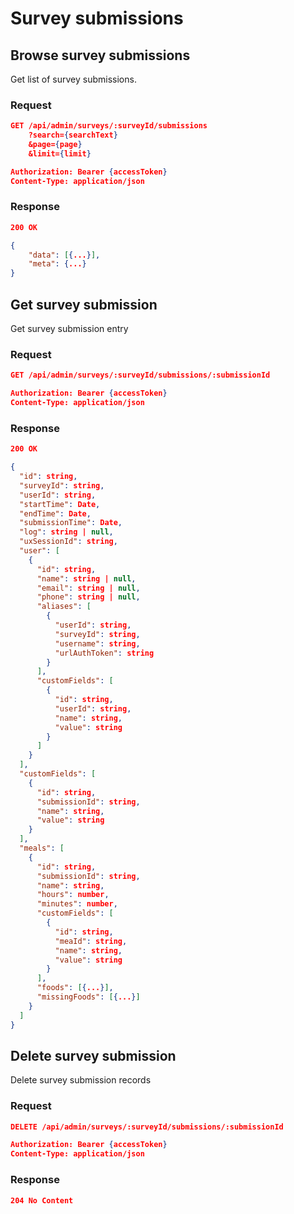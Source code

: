 # Survey submissions

## Browse survey submissions

Get list of survey submissions.

### Request

```json
GET /api/admin/surveys/:surveyId/submissions
    ?search={searchText}
    &page={page}
    &limit={limit}

Authorization: Bearer {accessToken}
Content-Type: application/json
```

### Response

```json
200 OK

{
    "data": [{...}],
    "meta": {...}
}
```

## Get survey submission

Get survey submission entry

### Request

```json
GET /api/admin/surveys/:surveyId/submissions/:submissionId

Authorization: Bearer {accessToken}
Content-Type: application/json
```

### Response

```json
200 OK

{
  "id": string,
  "surveyId": string,
  "userId": string,
  "startTime": Date,
  "endTime": Date,
  "submissionTime": Date,
  "log": string | null,
  "uxSessionId": string,
  "user": [
    {
      "id": string,
      "name": string | null,
      "email": string | null,
      "phone": string | null,
      "aliases": [
        {
          "userId": string,
          "surveyId": string,
          "username": string,
          "urlAuthToken": string
        }
      ],
      "customFields": [
        {
          "id": string,
          "userId": string,
          "name": string,
          "value": string
        }
      ]
    }
  ],
  "customFields": [
    {
      "id": string,
      "submissionId": string,
      "name": string,
      "value": string
    }
  ],
  "meals": [
    {
      "id": string,
      "submissionId": string,
      "name": string,
      "hours": number,
      "minutes": number,
      "customFields": [
        {
          "id": string,
          "meaId": string,
          "name": string,
          "value": string
        }
      ],
      "foods": [{...}],
      "missingFoods": [{...}]
    }
  ]
}
```

## Delete survey submission

Delete survey submission records

### Request

```json
DELETE /api/admin/surveys/:surveyId/submissions/:submissionId

Authorization: Bearer {accessToken}
Content-Type: application/json
```

### Response

```json
204 No Content
```
